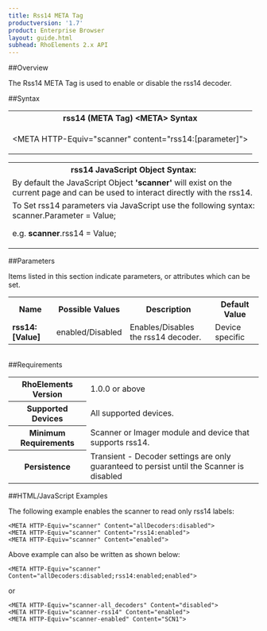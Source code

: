 ```yaml
---
title: Rss14 META Tag
productversion: '1.7'
product: Enterprise Browser
layout: guide.html
subhead: RhoElements 2.x API
---
```


##Overview

The Rss14 META Tag is used to enable or disable the rss14 decoder.

##Syntax

<table class="re-table"><tr><th class="tableHeading">rss14 (META Tag) &lt;META&gt; Syntax
</th></tr><tr><td class="clsSyntaxCells clsOddRow"><p>&lt;META HTTP-Equiv="scanner" content="rss14:[parameter]"&gt;</p></td></tr></table>
<table class="re-table"><tr><th class="tableHeading">rss14 JavaScript Object Syntax:</th></tr><tr><td class="clsSyntaxCells clsOddRow">
By default the JavaScript Object <b>'scanner'</b> will exist on the current page and can be used to interact directly with the rss14.
</td></tr><tr><td class="clsSyntaxCells clsEvenRow">
To Set rss14 parameters via JavaScript use the following syntax: scanner.Parameter = Value;
<P />e.g. <b>scanner</b>.rss14 = Value;
</td></tr></table>

##Parameters


Items listed in this section indicate parameters, or attributes which can be set.
<table class="re-table"><col width="20%" /><col width="20%" /><col width="38%" /><col width="22%" /><tr><th class="tableHeading">Name</th><th class="tableHeading">Possible Values</th><th class="tableHeading">Description</th><th class="tableHeading">Default Value</th></tr><tr><td class="clsSyntaxCells clsOddRow"><b>rss14:[Value]
</b></td><td class="clsSyntaxCells clsOddRow">enabled/Disabled</td><td class="clsSyntaxCells clsOddRow">Enables/Disables the rss14 decoder.</td><td class="clsSyntaxCells clsOddRow">Device specific</td></tr></table>
<table class="re-table"><col width="78%" /><col width="8%" /><col width="1%" /><col width="5%" /><col width="1%" /><col width="5%" /><col width="2%" /></table>





##Requirements

<table class="re-table"><tr><th class="tableHeading">RhoElements Version</th><td class="clsSyntaxCell clsEvenRow">1.0.0 or above
</td></tr><tr><th class="tableHeading">Supported Devices</th><td class="clsSyntaxCell clsOddRow">All supported devices.</td></tr><tr><th class="tableHeading">Minimum Requirements</th><td class="clsSyntaxCell clsOddRow">Scanner or Imager module and device that supports rss14.</td></tr><tr><th class="tableHeading">Persistence</th><td class="clsSyntaxCell clsEvenRow">Transient - Decoder settings are only guaranteed to persist until the Scanner is disabled</td></tr></table>


##HTML/JavaScript Examples

The following example enables the scanner to read only rss14 labels:

	<META HTTP-Equiv="scanner" Content="allDecoders:disabled">
	<META HTTP-Equiv="scanner" Content="rss14:enabled">
	<META HTTP-Equiv="scanner" Content="enabled">
	
Above example can also be written as shown below:

	<META HTTP-Equiv="scanner" Content="allDecoders:disabled;rss14:enabled;enabled">
	
or

	<META HTTP-Equiv="scanner-all_decoders" Content="disabled">
	<META HTTP-Equiv="scanner-rss14" Content="enabled">
	<META HTTP-Equiv="scanner-enabled" Content="SCN1">
	





